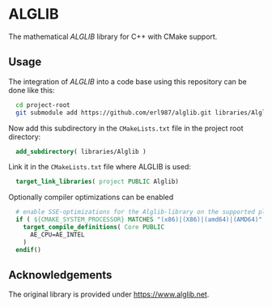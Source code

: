 # ALGLIB
The mathematical *ALGLIB* library for C++ with CMake support.

## Usage

The integration of *ALGLIB* into a code base using this repository can be done like this:


```bash
  cd project-root
  git submodule add https://github.com/erl987/alglib.git libraries/Alglib
```


Now add this subdirectory in the `CMakeLists.txt` file in the project root directory:

```CMake
  add_subdirectory( libraries/Alglib )
```

Link it in the `CMakeLists.txt` file where ALGLIB is used:

```CMake
  target_link_libraries( project PUBLIC Alglib) 
```

Optionally compiler optimizations can be enabled

```CMake
  # enable SSE-optimizations for the Alglib-library on the supported platforms
  if ( ${CMAKE_SYSTEM_PROCESSOR} MATCHES "(x86)|(X86)|(amd64)|(AMD64)" )
    target_compile_definitions( Core PUBLIC
      AE_CPU=AE_INTEL
    )
  endif()
```

## Acknowledgements

The original library is provided under https://www.alglib.net.
